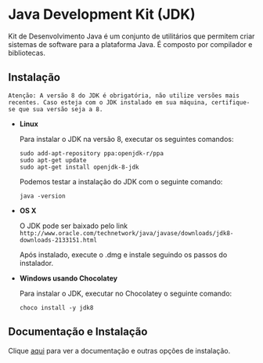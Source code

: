 # Java Development Kit (JDK)

Kit de Desenvolvimento Java é um conjunto de utilitários que permitem criar sistemas de software para a plataforma Java. É composto por compilador e bibliotecas.

## Instalação

`Atenção: A versão 8 do JDK é obrigatória, não utilize versões mais recentes. Caso esteja com o JDK instalado em sua máquina, certifique-se que sua versão seja a 8.`

- **Linux**

  Para instalar o JDK na versão 8, executar os seguintes comandos:

  ```
  sudo add-apt-repository ppa:openjdk-r/ppa
  sudo apt-get update
  sudo apt-get install openjdk-8-jdk
  ```

  Podemos testar a instalação do JDK com o seguinte comando:

  ```
  java -version
  ```

- **OS X**

  O JDK pode ser baixado pelo link `http://www.oracle.com/technetwork/java/javase/downloads/jdk8-downloads-2133151.html`  

  Após instalado, execute o .dmg e instale seguindo os passos do instalador.

- **Windows usando Chocolatey**

  Para instalar o JDK, executar no Chocolatey o seguinte comando:

  ```
  choco install -y jdk8
  ```

## Documentação e Instalação

Clique [aqui](https://www.oracle.com/technetwork/java/javase/downloads/jdk8-downloads-2133151.html) para ver a documentação e outras opções de instalação.
